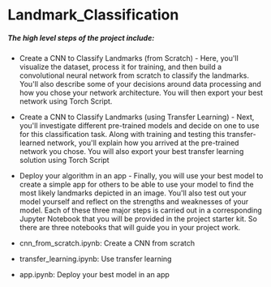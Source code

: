 # Landmark_Classification

##### The high level steps of the project include:

- Create a CNN to Classify Landmarks (from Scratch) - Here, you'll visualize the dataset, process it for training, and then build a convolutional neural network from scratch to classify the landmarks. You'll also describe some of your decisions around data processing and how you chose your network architecture. You will then export your best network using Torch Script.
- Create a CNN to Classify Landmarks (using Transfer Learning) - Next, you'll investigate different pre-trained models and decide on one to use for this classification task. Along with training and testing this transfer-learned network, you'll explain how you arrived at the pre-trained network you chose. You will also export your best transfer learning solution using Torch Script
- Deploy your algorithm in an app - Finally, you will use your best model to create a simple app for others to be able to use your model to find the most likely landmarks depicted in an image. You'll also test out your model yourself and reflect on the strengths and weaknesses of your model.
Each of these three major steps is carried out in a corresponding Jupyter Notebook that you will be provided in the project starter kit. So there are three notebooks that will guide you in your project work.

- cnn_from_scratch.ipynb: Create a CNN from scratch
- transfer_learning.ipynb: Use transfer learning
- app.ipynb: Deploy your best model in an app
